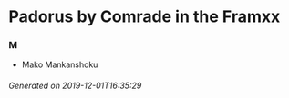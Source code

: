 # Padorus by Comrade in the Framxx

### M
* Mako Mankanshoku

###### Generated on 2019-12-01T16:35:29

